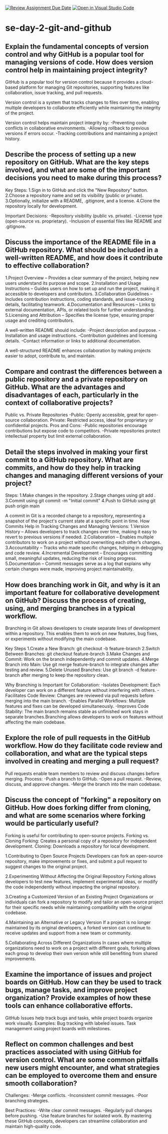 [![Review Assignment Due Date](https://classroom.github.com/assets/deadline-readme-button-22041afd0340ce965d47ae6ef1cefeee28c7c493a6346c4f15d667ab976d596c.svg)](https://classroom.github.com/a/8wgCKhpZ)
[![Open in Visual Studio Code](https://classroom.github.com/assets/open-in-vscode-2e0aaae1b6195c2367325f4f02e2d04e9abb55f0b24a779b69b11b9e10269abc.svg)](https://classroom.github.com/online_ide?assignment_repo_id=18933800&assignment_repo_type=AssignmentRepo)
# se-day-2-git-and-github
## Explain the fundamental concepts of version control and why GitHub is a popular tool for managing versions of code. How does version control help in maintaining project integrity?
 GitHub is a popular tool for version control because it provides a cloud-based platform for managing Git repositories, supporting features like collaboration, issue tracking, and pull requests.
 
Version control is a system that tracks changes to files over time, enabling multiple developers to collaborate efficiently while maintaining the integrity of the project.

Version control helps maintain project integrity by:
-Preventing code conflicts in collaborative environments.
-Allowing rollback to previous versions if errors occur.
-Tracking contributions and maintaining a project history.

## Describe the process of setting up a new repository on GitHub. What are the key steps involved, and what are some of the important decisions you need to make during this process?
Key Steps:
1.Sign in to GitHub and click the "New Repository" button.
2.Choose a repository name and set its visibility (public or private).
3.Optionally, initialize with a README, .gitignore, and a license.
4.Clone the repository locally for development.

Important Decisions:
-Repository visibility (public vs. private).
-License type (open-source vs. proprietary).
-Inclusion of essential files like README and .gitignore.

## Discuss the importance of the README file in a GitHub repository. What should be included in a well-written README, and how does it contribute to effective collaboration?
1.Project Overview – Provides a clear summary of the project, helping new users understand its purpose and scope.
2.Installation and Usage Instructions – Guides users on how to set up and run the project, making it accessible to developers and contributors.
3.Collaboration Guidelines – Includes contribution instructions, coding standards, and issue-tracking details, facilitating teamwork.
4.Documentation and Resources – Links to external documentation, APIs, or related tools for further understanding.
5.Licensing and Attribution – Specifies the license type, ensuring proper usage and crediting contributors.

A well-written README should include:
-Project description and purpose.
-Installation and usage instructions.
-Contribution guidelines and licensing details.
-Contact information or links to additional documentation.

A well-structured README enhances collaboration by making projects easier to adopt, contribute to, and maintain.

## Compare and contrast the differences between a public repository and a private repository on GitHub. What are the advantages and disadvantages of each, particularly in the context of collaborative projects?
Public vs. Private Repositories
-Public: Openly accessible, great for open-source collaboration.
Private: Restricted access, ideal for proprietary or confidential projects.
Pros and Cons:
-Public repositories encourage contributions but expose code to competitors.
-Private repositories protect intellectual property but limit external collaboration.

## Detail the steps involved in making your first commit to a GitHub repository. What are commits, and how do they help in tracking changes and managing different versions of your project?
Steps:
1.Make changes in the repository.
2.Stage changes using git add .
3.Commit using git commit -m "Initial commit"
4.Push to GitHub using git push origin main

A commit in Git is a recorded change to a repository, representing a snapshot of the project's current state at a specific point in time.
How Commits Help in Tracking Changes and Managing Versions:
1.Version History – Allows developers to track changes over time, making it easy to revert to previous versions if needed.
2.Collaboration – Enables multiple contributors to work on a project without overwriting each other’s changes.
3.Accountability – Tracks who made specific changes, helping in debugging and code review.
4.Incremental Development – Encourages committing small, meaningful updates, reducing the risk of losing progress.
5.Documentation – Commit messages serve as a log that explains why certain changes were made, improving project maintainability.

## How does branching work in Git, and why is it an important feature for collaborative development on GitHub? Discuss the process of creating, using, and merging branches in a typical workflow.
Branching in Git allows developers to create separate lines of development within a repository. This enables them to work on new features, bug fixes, or experiments without modifying the main codebase.

Key Steps 
1.Create a New Branch: git checkout -b feature-branch
2.Switch Between Branches: git checkout feature-branch
3.Make Changes and Commit: Work on the branch independently and commit updates.
4.Merge Branch into Main: Use git merge feature-branch to integrate changes after testing and review.
5.Delete Unused Branches: Use git branch -d feature-branch after merging to keep the repository clean.

Why Branching is Important for Collaboration:
-Isolates Development: Each developer can work on a different feature without interfering with others.
-Facilitates Code Review: Changes are reviewed via pull requests before merging into the main branch.
-Enables Parallel Workflows: Multiple features and fixes can be developed simultaneously.
-Improves Code Stability: The main branch remains stable as unfinished work stays in separate branches.Branching allows developers to work on features without affecting the main codebase.

## Explore the role of pull requests in the GitHub workflow. How do they facilitate code review and collaboration, and what are the typical steps involved in creating and merging a pull request?
Pull requests enable team members to review and discuss changes before merging.
Process:
-Push a branch to GitHub.
-Open a pull request.
-Review, discuss, and approve changes.
-Merge the branch into the main codebase.

## Discuss the concept of "forking" a repository on GitHub. How does forking differ from cloning, and what are some scenarios where forking would be particularly useful?
Forking is useful for contributing to open-source projects.
Forking vs. Cloning
Forking: Creates a personal copy of a repository for independent development.
Cloning: Downloads a repository for local development.

1.Contributing to Open Source Projects
Developers can fork an open-source repository, make improvements or fixes, and submit a pull request to suggest changes to the original project.

2.Experimenting Without Affecting the Original Repository
Forking allows developers to test new features, implement experimental ideas, or modify the code independently without impacting the original repository.

3.Creating a Customized Version of an Existing Project
Organizations or individuals can fork a repository to modify and tailor an open-source project for their specific needs while maintaining compatibility with the original codebase.

4.Maintaining an Alternative or Legacy Version
If a project is no longer maintained by its original developers, a forked version can continue to receive updates and support from a new team or community.

5.Collaborating Across Different Organizations
In cases where multiple organizations need to work on a project with different goals, forking allows each group to develop their own version while still benefiting from shared improvements.

## Examine the importance of issues and project boards on GitHub. How can they be used to track bugs, manage tasks, and improve project organization? Provide examples of how these tools can enhance collaborative efforts.
GitHub Issues help track bugs and tasks, while project boards organize work visually.
Examples:
Bug tracking with labeled issues.
Task management using project boards with milestones.

## Reflect on common challenges and best practices associated with using GitHub for version control. What are some common pitfalls new users might encounter, and what strategies can be employed to overcome them and ensure smooth collaboration?
Challenges:
-Merge conflicts.
-Inconsistent commit messages.
-Poor branching strategies.

Best Practices:
-Write clear commit messages.
-Regularly pull changes before pushing.
-Use feature branches for isolated work.
By mastering these GitHub concepts, developers can streamline collaboration and maintain high-quality code.
